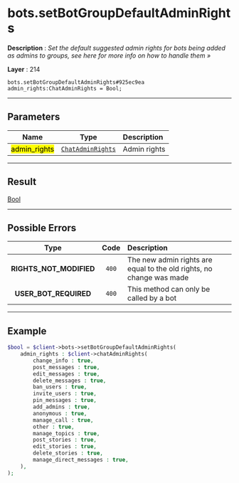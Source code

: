 # bots.setBotGroupDefaultAdminRights

**Description** : *Set the default suggested admin rights for bots being added as admins to groups, see here for more info on how to handle them &raquo;*

**Layer** : 214

```tl
bots.setBotGroupDefaultAdminRights#925ec9ea admin_rights:ChatAdminRights = Bool;
```

---

## Parameters

| Name | Type | Description |
| :---: | :---: | :--- |
| <mark>admin_rights</mark> | [`ChatAdminRights`](type/ChatAdminRights) | Admin rights |

---

## Result

[Bool](type/Bool)

---

## Possible Errors

| Type | Code | Description |
| :---: | :---: | :--- |
| **RIGHTS_NOT_MODIFIED** | `400` | The new admin rights are equal to the old rights, no change was made |
| **USER_BOT_REQUIRED** | `400` | This method can only be called by a bot |

---

## Example

```php
$bool = $client->bots->setBotGroupDefaultAdminRights(
	admin_rights : $client->chatAdminRights(
		change_info : true,
		post_messages : true,
		edit_messages : true,
		delete_messages : true,
		ban_users : true,
		invite_users : true,
		pin_messages : true,
		add_admins : true,
		anonymous : true,
		manage_call : true,
		other : true,
		manage_topics : true,
		post_stories : true,
		edit_stories : true,
		delete_stories : true,
		manage_direct_messages : true,
	),
);
```